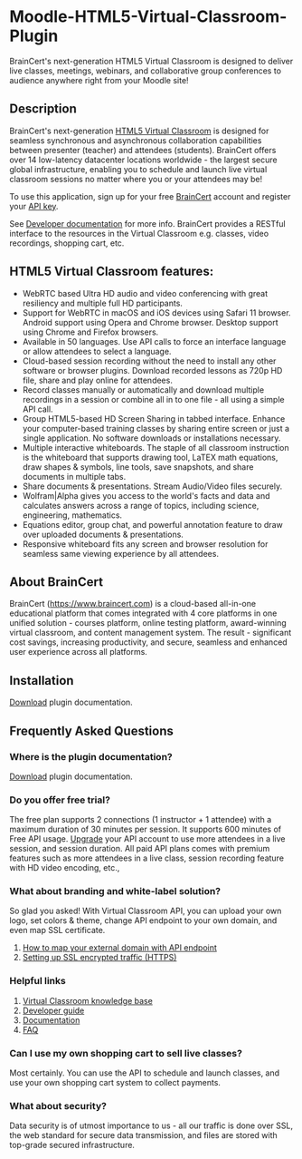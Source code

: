 # Moodle-HTML5-Virtual-Classroom-Plugin
BrainCert's next-generation HTML5 Virtual Classroom is designed to deliver live classes, meetings, webinars, and collaborative group conferences to audience anywhere right from your Moodle site!

## Description
BrainCert's next-generation [HTML5 Virtual Classroom](https://www.braincert.com/online-virtual-classroom) is designed for seamless synchronous and asynchronous collaboration capabilities between presenter (teacher) and attendees (students). BrainCert offers over 14 low-latency datacenter locations worldwide - the largest secure global infrastructure, enabling you to schedule and launch live virtual classroom sessions no matter where you or your attendees may be! 

To use this application, sign up for your free [BrainCert](https://www.braincert.com) account  and register your [API key](https://www.braincert.com/app/virtualclassroom). 

See [Developer documentation](https://www.braincert.com/docs/api/vc/) for more info. BrainCert provides a RESTful interface to the resources in the Virtual Classroom e.g. classes, video recordings, shopping cart, etc.


## HTML5 Virtual Classroom features:
* WebRTC based Ultra HD audio and video conferencing with great resiliency and multiple full HD participants.
* Support for WebRTC in macOS and iOS devices using Safari 11 browser. Android support using Opera and Chrome browser. Desktop support using Chrome and Firefox browsers.
* Available in 50 languages. Use API calls to force an interface language or allow attendees to select a language.
* Cloud-based session recording without the need to install any other software or browser plugins. Download recorded lessons as 720p HD file, share and play online for attendees. 
* Record classes manually or automatically and download multiple recordings in a session or combine all in to one file - all using a simple API call.
* Group HTML5-based HD Screen Sharing in tabbed interface. Enhance your computer-based training classes by sharing entire screen or just a single application. No software downloads or installations necessary.
* Multiple interactive whiteboards. The staple of all classroom instruction is the whiteboard that supports drawing tool, LaTEX math equations, draw shapes & symbols, line tools, save snapshots, and share documents in multiple tabs.
* Share documents & presentations. Stream Audio/Video files securely.
* Wolfram|Alpha gives you access to the world's facts and data and calculates answers across a range of topics, including science, engineering, mathematics.
* Equations editor, group chat, and powerful annotation feature to draw over uploaded documents & presentations. 
* Responsive whiteboard fits any screen and browser resolution for seamless same viewing experience by all attendees.


## About BrainCert
BrainCert (https://www.braincert.com) is a cloud-based all-in-one educational platform that comes integrated with 4 core platforms in one unified solution - courses platform, online testing platform, award-winning virtual classroom, and content management system. The result - significant cost savings, increasing productivity, and secure, seamless and enhanced user experience across all platforms.


## Installation
[Download](https://www.braincert.com/braincert-support/downloads/category/moodle) plugin documentation.


## Frequently Asked Questions

### Where is the plugin documentation?
[Download](https://www.braincert.com/braincert-support/downloads/category/moodle) plugin documentation.

### Do you offer free trial? 
The free plan supports 2 connections (1 instructor + 1 attendee) with a maximum duration of 30 minutes per session. It supports 600 minutes of Free API usage. [Upgrade](https://www.braincert.org/membership/premium) your API account to use more attendees in a live session, and session duration. All paid API plans comes with premium features such as more attendees in a live class, session recording feature with HD video encoding, etc.,

### What about branding and white-label solution?
So glad you asked! With Virtual Classroom API, you can upload your own logo, set colors & theme, change API endpoint to your own domain, and even map SSL certificate.
1. [How to map your external domain with API endpoint](https://www.braincert.com/braincert-support/kb/article/how-to-map-your-external-domain-with-api-endpoint)
1. [Setting up SSL encrypted traffic (HTTPS)](https://www.braincert.com/braincert-support/kb/article/setting-up-ssl-encrypted-traffic-https-using-cloudflare-for-html5-virtual-classroom-20160729170543)

### Helpful links
1. [Virtual Classroom knowledge base](https://www.braincert.com/braincert-support/kb/live)
1. [Developer guide](https://www.braincert.com/docs/api/vc/)
1. [Documentation](https://www.braincert.com/braincert-support/downloads/category/moodle)
1. [FAQ](https://www.braincert.com/docs/api/vc/faq.php)

### Can I use my own shopping cart to sell live classes?
Most certainly. You can use the API to schedule and launch classes, and use your own shopping cart system to collect payments.


### What about security?
Data security is of utmost importance to us - all our traffic is done over SSL, the web standard for secure data transmission, and files are stored with top-grade secured infrastructure.


